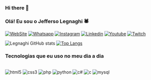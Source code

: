 ### Hi there 👋

### Olá! Eu sou o Jefferso Legnaghi 🕷️

[![WebSite](https://img.shields.io/badge/website-000000?style=for-the-badge&logo=About.oi&logoColor=white)](http://jeffersonlegnaghi.com.br/)
[![Whatsapp](https://img.shields.io/badge/WhatsApp-25D366?style=for-the-badge&logo=whatsapp&logoColor=white)](+5545988004098) 
[![Instagram](https://img.shields.io/badge/Instagram-E4405F?style=for-the-badge&logo=instagram&logoColor=white)](http://jeffersonlegnaghi.com.br/) 
[![Linkedin](https://img.shields.io/badge/LinkedIn-0077B5?style=for-the-badge&logo=linkedin&logoColor=white)](http://jeffersonlegnaghi.com.br/) 
[![Youtube](https://img.shields.io/badge/YouTube-FF0000?style=for-the-badge&logo=youtube&logoColor=white)](http://jeffersonlegnaghi.com.br/) 
[![Twitch](https://img.shields.io/badge/Twitch-9146FF?style=for-the-badge&logo=twitch&logoColor=white)](http://jeffersonlegnaghi.com.br/)

![Legnaghi GitHub stats](https://github-readme-stats.vercel.app/api?username=Jlegnaghi&show_icons=true&theme=dracula)
[![Top Langs](https://github-readme-stats.vercel.app/api/top-langs/?username=Jlegnaghi)](https://github.com/anuraghazra/github-readme-stats)

### Tecnologias que eu uso no meu dia a dia

<div style="display: inlineblock"><br>
    <img aling="center" alt="html5" src="https://img.shields.io/badge/HTML5-E34F26?style=for-the-badge&logo=html5&logoColor=white">
    <img aling="center" alt="css3" src="https://img.shields.io/badge/CSS3-1572B6?style=for-the-badge&logo=css3&logoColor=white">
    <img aling="center" alt="php" src="https://img.shields.io/badge/PHP-777BB4?style=for-the-badge&logo=php&logoColor=white">
    <img aling="center" alt="python" src="https://img.shields.io/badge/Python-3776AB?style=for-the-badge&logo=python&logoColor=white">
    <img aling="center" alt="c#" src="https://img.shields.io/badge/C%23-239120?style=for-the-badge&logo=c-sharp&logoColor=white">
    <img aling="center" alt="c" src="https://img.shields.io/badge/C-00599C?style=for-the-badge&logo=c&logoColor=white">    
    <img aling="center" alt="mysql" src="https://img.shields.io/badge/MySQL-00000F?style=for-the-badge&logo=mysql&logoColor=white">
</div>


<!--
**Jlegnaghi/Jlegnaghi** is a ✨ _special_ ✨ repository because its `README.md` (this file) appears on your GitHub profile.

Here are some ideas to get you started:

- 🔭 I’m currently working on ...
- 🌱 I’m currently learning ...
- 👯 I’m looking to collaborate on ...
- 🤔 I’m looking for help with ...
- 💬 Ask me about ...
- 📫 How to reach me: ...
- 😄 Pronouns: ...
- ⚡ Fun fact: ...
-->
